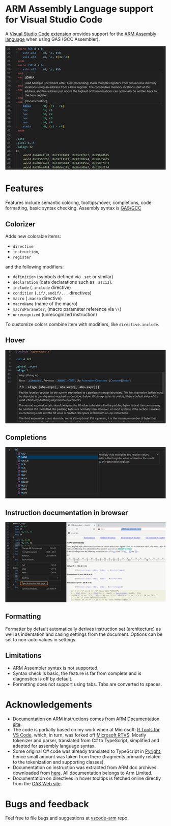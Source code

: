 # ARM Assembly Language support for Visual Studio Code
A [Visual Studio Code](https://code.visualstudio.com/) [extension](https://marketplace.visualstudio.com/VSCode) provides support for the [ARM Assembly language](https://developer.arm.com/documentation/dui0068/b/ARM-Instruction-Reference) when using GAS (GCC Assembler). 

![ARM Assembly editor](https://github.com/MikhailArkhipov/vscode-arm/blob/main/images/Screen1.png?raw=true)

# Features
Features include semantic coloring, tooltips/hover, completions, code formatting, basic syntax checking. Assembly syntax is [GAS/GCC](https://sourceware.org/binutils/docs/as/index.html#SEC_Contents)

## Colorizer
Adds new colorable items: 
- `directive` 
- `instruction`, 
- `register` 

and the following modifiers: 
- `definition` (symbols defined via `.set` or similar)
- `declaration` (data declarations such as `.asciz`).
- `include` (`.include` directive)
- `condition` (`.if/.endif/...` directives)
- `macro` (`.macro` directive)
- `macroName` (name of the macro)
- `macroParameter`, (macro parameter reference via `\\`)
- `unrecognized` (unrecognized instruction)

To customize colors combine item with modifiers, like `directive.include`.

## Hover
![ARM Assembly editor](https://github.com/MikhailArkhipov/vscode-arm/blob/main/images/Screen2.png?raw=true)

## Completions
![ARM Assembly editor](https://github.com/MikhailArkhipov/vscode-arm/blob/main/images/Screen4.png?raw=true)

## Instruction documentation in browser
![ARM Assembly editor](https://github.com/MikhailArkhipov/vscode-arm/blob/main/images/Screen3.png?raw=true)

## Formatting
Formatter by default automatically derives instruction set (architecture) as well as indentation and casing settings from the document. Options can be set to non-auto values in settings. 

## Limitations
- ARM Assembler syntax is not supported. 
- Syntax check is basic, the feature is far from complete and is diagnostics is off by default.
- Formatting does not support using tabs. Tabs are converted to spaces.

# Acknowledgements
- Documentation on ARM instructions comes from [ARM Documentation site](https://developer.arm.com/downloads/-/exploration-tools).
- The code is partially based on my work when at Microsoft: [R Tools for VS Code](https://github.com/MikhailArkhipov/vscode-r), which, in turn, was forked off [Microsoft RTVS](https://github.com/microsoft/rtvs). Mostly tokenizer and parser, translated from C# to TypeScript, simplified and adapted for assembly language syntax. 
- Some original C# code was already translated to TypeScript in [Pyright](https://github.com/microsoft/pyright), hence small amount was taken from there (fragments primarily related to the tokenization and supporting classes).
- Documentation on instruction was extracted from ARM doc archives downloaded from [here](https://developer.arm.com/downloads/-/exploration-tools). All documentation belongs to Arm Limited. 
- Documentation on directives in hover tooltips is fetched online directly from the [GAS Web site](https://sourceware.org/binutils/docs/as/index.html#SEC_Contents).

# Bugs and feedback
Feel free to file bugs and suggestions at [vscode-arm](https://github.com/MikhailArkhipov/vscode-arm) repo.



